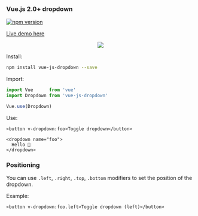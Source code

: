 ### Vue.js 2.0+ dropdown

[![npm version](https://badge.fury.io/js/vue-js-dropdown.svg)](https://badge.fury.io/js/vue-js-dropdown)

[Live demo here](http://vue-js-drodown.yev.io/)

<center>
  <img src="https://media.giphy.com/media/3ohzdLUN7wlswXpFwQ/giphy.gif">
</center>

Install:
```bash
npm install vue-js-dropdown --save
```
Import:
```javascript
import Vue      from 'vue'
import Dropdown from 'vue-js-dropdown'

Vue.use(Dropdown)
```
Use:
```vue
<button v-dropdown:foo>Toggle dropdown</button>

<dropdown name="foo">
  Hello 🎉
</dropdown>
```

### Positioning

You can use `.left`, `.right`, `.top`, `.bottom` modifiers to set the position of the dropdown.

Example:

```vue
<button v-dropdown:foo.left>Toggle dropdown (left)</button>
```
